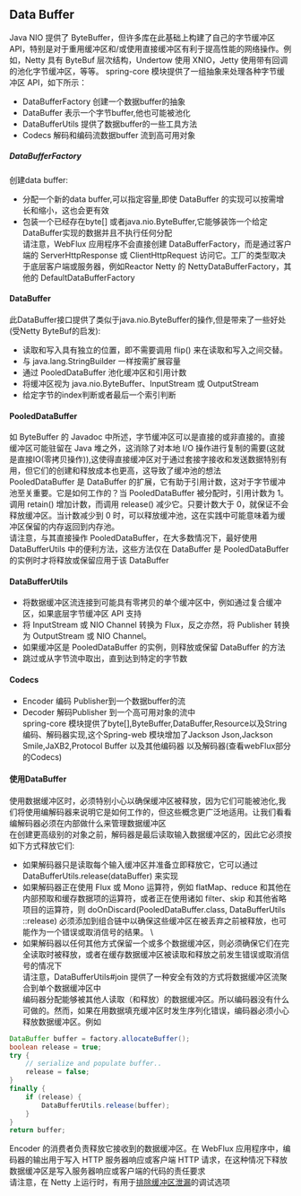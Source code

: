 ## Data Buffer
Java NIO 提供了 ByteBuffer，但许多库在此基础上构建了自己的字节缓冲区 API，特别是对于重用缓冲区和/或使用直接缓冲区有利于提高性能的网络操作。例如，Netty 具有 ByteBuf 层次结构，Undertow 使用 XNIO，Jetty 使用带有回调的池化字节缓冲区，等等。 spring-core 模块提供了一组抽象来处理各种字节缓冲区 API，如下所示：
* DataBufferFactory 创建一个数据buffer的抽象
* DataBuffer 表示一个字节buffer,他也可能被池化
* DataBufferUtils 提供了数据buffer的一些工具方法
* Codecs 解码和编码流数据buffer 流到高可用对象
##### DataBufferFactory
创建data buffer: 
* 分配一个新的data buffer,可以指定容量,即使 DataBuffer 的实现可以按需增长和缩小，这也会更有效
* 包装一个已经存在byte[] 或者java.nio.ByteBuffer,它能够装饰一个给定DataBuffer实现的数据并且不执行任何分配 \
请注意，WebFlux 应用程序不会直接创建 DataBufferFactory，而是通过客户端的 ServerHttpResponse 或 ClientHttpRequest 访问它。工厂的类型取决于底层客户端或服务器，例如Reactor Netty 的 NettyDataBufferFactory，其他的 DefaultDataBufferFactory
#### DataBuffer
此DataBuffer接口提供了类似于java.nio.ByteBuffer的操作,但是带来了一些好处(受Netty ByteBuf的启发):
* 读取和写入具有独立的位置，即不需要调用 flip() 来在读取和写入之间交替。
* 与 java.lang.StringBuilder 一样按需扩展容量
* 通过 PooledDataBuffer 池化缓冲区和引用计数
* 将缓冲区视为 java.nio.ByteBuffer、InputStream 或 OutputStream
* 给定字节的index判断或者最后一个索引判断

#### PooledDataBuffer
如 ByteBuffer 的 Javadoc 中所述，字节缓冲区可以是直接的或非直接的。直接缓冲区可能驻留在 Java 堆之外，这消除了对本地 I/O 操作进行复制的需要(这就是直接IO(零拷贝操作)),这使得直接缓冲区对于通过套接字接收和发送数据特别有用，但它们的创建和释放成本也更高，这导致了缓冲池的想法 \
PooledDataBuffer 是 DataBuffer 的扩展，它有助于引用计数，这对于字节缓冲池至关重要。它是如何工作的？当 PooledDataBuffer 被分配时，引用计数为 1。调用 retain() 增加计数，而调用 release() 减少它。只要计数大于 0，就保证不会释放缓冲区。当计数减少到 0 时，可以释放缓冲池，这在实践中可能意味着为缓冲区保留的内存返回到内存池。 \
请注意，与其直接操作 PooledDataBuffer，在大多数情况下，最好使用 DataBufferUtils 中的便利方法，这些方法仅在 DataBuffer 是 PooledDataBuffer 的实例时才将释放或保留应用于该 DataBuffer
#### DataBufferUtils
* 将数据缓冲区流连接到可能具有零拷贝的单个缓冲区中，例如通过复合缓冲区，如果底层字节缓冲区 API 支持
* 将 InputStream 或 NIO Channel 转换为 Flux<DataBuffer>，反之亦然，将 Publisher<DataBuffer> 转换为 OutputStream 或 NIO Channel。
* 如果缓冲区是 PooledDataBuffer 的实例，则释放或保留 DataBuffer 的方法
* 跳过或从字节流中取出，直到达到特定的字节数
#### Codecs
* Encoder 编码 Publisher<T>到一个数据buffer的流
* Decoder 解码Publisher<DataBuffer> 到一个高可用对象的流中 \
spring-core 模块提供了byte[],ByteBuffer,DataBuffer,Resource以及String 编码、解码器实现,这个Spring-web 模块增加了Jackson Json,Jackson Smile,JaXB2,Protocol Buffer 以及其他编码器 以及解码器(查看webFlux部分的Codecs)
#### 使用DataBuffer
使用数据缓冲区时，必须特别小心以确保缓冲区被释放，因为它们可能被池化,我们将使用编解码器来说明它是如何工作的，但这些概念更广泛地适用。让我们看看编解码器必须在内部做什么来管理数据缓冲区 \
在创建更高级别的对象之前，解码器是最后读取输入数据缓冲区的，因此它必须按如下方式释放它们:
* 如果解码器只是读取每个输入缓冲区并准备立即释放它，它可以通过 DataBufferUtils.release(dataBuffer) 来实现
* 如果解码器正在使用 Flux 或 Mono 运算符，例如 flatMap、reduce 和其他在内部预取和缓存数据项的运算符，或者正在使用诸如 filter、skip 和其他省略项目的运算符，则 doOnDiscard(PooledDataBuffer.class, DataBufferUtils ::release) 必须添加到组合链中以确保这些缓冲区在被丢弃之前被释放，也可能作为一个错误或取消信号的结果。 \
* 如果解码器以任何其他方式保留一个或多个数据缓冲区，则必须确保它们在完全读取时被释放，或者在缓存数据缓冲区被读取和释放之前发生错误或取消信号的情况下 \
请注意，DataBufferUtils#join 提供了一种安全有效的方式将数据缓冲区流聚合到单个数据缓冲区中 \
编码器分配能够被其他人读取（和释放）的数据缓冲区。所以编码器没有什么可做的。然而，如果在用数据填充缓冲区时发生序列化错误，编码器必须小心释放数据缓冲区。例如
```java
DataBuffer buffer = factory.allocateBuffer();
boolean release = true;
try {
    // serialize and populate buffer..
    release = false;
}
finally {
    if (release) {
        DataBufferUtils.release(buffer);
    }
}
return buffer;
```
Encoder 的消费者负责释放它接收到的数据缓冲区。在 WebFlux 应用程序中，编码器的输出用于写入 HTTP 服务器响应或客户端 HTTP 请求，在这种情况下释放数据缓冲区是写入服务器响应或客户端的代码的责任要求 \
请注意，在 Netty 上运行时，有用于[排除缓冲区泄漏](https://github.com/netty/netty/wiki/Reference-counted-objects#troubleshooting-buffer-leaks)的调试选项